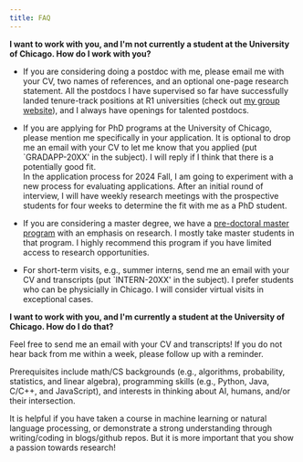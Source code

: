 ```yaml
---
title: FAQ
---
```



**I want to work with you, and I'm not currently a student at the University of Chicago. How do I work with you?**

* If you are considering doing a postdoc with me, please email me with your CV, two names of references, and an optional one-page research statement. All the postdocs I have supervised so far have successfully landed tenure-track positions at R1 universities (check out [my group website](https://chicagohai.github.io/)), and I always have openings for talented postdocs.

* If you are applying for PhD programs at the University of Chicago, please mention me specifically in your application. It is optional to drop me an email with your CV to let me know that you applied (put `GRADAPP-20XX' in the subject). I will reply if I think that there is a potentially good fit.    
In the application process for 2024 Fall, I am going to experiment with a new process for evaluating applications. After an initial round of interview, I will have weekly research meetings with the prospective students for four weeks to determine the fit with me as a PhD student.  

* If you are considering a master degree, we have a [pre-doctoral master program](https://masters.cs.uchicago.edu/page/pre-doctoral-ms-computer-science) with an emphasis on research. I mostly take master students in that program. I highly recommend this program if you have limited access to research opportunities.  

* For short-term visits, e.g., summer interns, send me an email with your CV and transcripts (put `INTERN-20XX' in the subject). I prefer students who can be physicially in Chicago. I will consider virtual visits in exceptional cases.

**I want to work with you, and I'm currently a student at the University of Chicago. How do I do that?**

Feel free to send me an email with your CV and transcripts! If you do not hear back from me within a week, please follow up with a reminder.

Prerequisites include math/CS backgrounds (e.g., algorithms, probability, statistics, and linear algebra), programming skills (e.g., Python, Java, C/C++, and JavaScript), and interests in thinking about AI, humans, and/or their intersection.

It is helpful if you have taken a course in machine learning or natural language processing, or demonstrate a strong understanding through writing/coding in blogs/github repos. But it is more important that you show a passion towards research!








